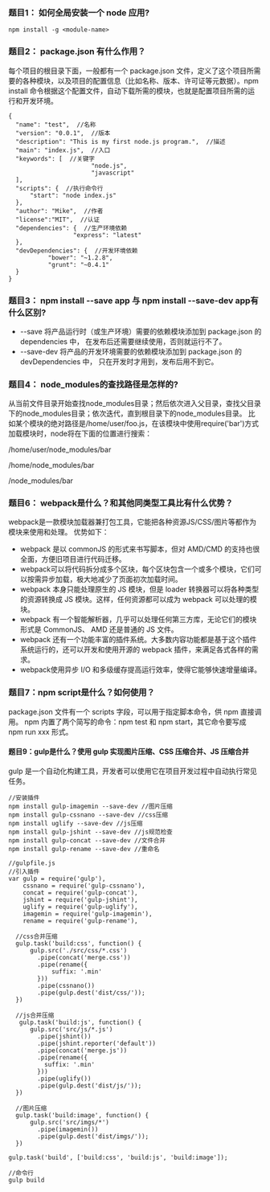 ### 题目1： 如何全局安装一个 node 应用?
`npm install -g <module-name>`

### 题目2： package.json 有什么作用？
每个项目的根目录下面，一般都有一个 package.json 文件，定义了这个项目所需要的各种模块，以及项目的配置信息（比如名称、版本、许可证等元数据）。npm install 命令根据这个配置文件，自动下载所需的模块，也就是配置项目所需的运行和开发环境。

```
{
  "name": "test",  //名称
  "version": "0.0.1",  //版本
  "description": "This is my first node.js program.",  //描述
  "main": "index.js",  //入口
  "keywords": [  //关键字
                       "node.js",
                       "javascript"
  ],
  "scripts": {  //执行命令行
	  "start": "node index.js"
  },
  "author": "Mike",  //作者
  "license":"MIT",  //认证
  "dependencies": {  //生产环境依赖
	              "express": "latest"
  },
  "devDependencies": {  //开发环境依赖
		   "bower": "~1.2.8",
		   "grunt": "~0.4.1"
  }
}
```
### 题目3： npm install --save app 与 npm install --save-dev app有什么区别?
- --save 将产品运行时（或生产环境）需要的依赖模块添加到 package.json 的 dependencies 中，
在发布后还需要继续使用，否则就运行不了。
- --save-dev 将产品的开发环境需要的依赖模块添加到 package.json 的 devDependencies 中，
只在开发时才用到，发布后用不到它。

### 题目4： node_modules的查找路径是怎样的?
从当前文件目录开始查找node_modules目录；然后依次进入父目录，查找父目录下的node_modules目录；依次迭代，直到根目录下的node_modules目录。
比如某个模块的绝对路径是/home/user/foo.js，在该模块中使用require('bar')方式加载模块时，node将在下面的位置进行搜索：

/home/user/node_modules/bar

/home/node_modules/bar

/node_modules/bar

### 题目6： webpack是什么？和其他同类型工具比有什么优势？
webpack是一款模块加载器兼打包工具，它能把各种资源JS/CSS/图片等都作为模块来使用和处理。
优势如下：

- webpack 是以 commonJS 的形式来书写脚本，但对 AMD/CMD 的支持也很全面，方便旧项目进行代码迁移。
- webpack可以将代码拆分成多个区块，每个区块包含一个或多个模块，它们可以按需异步加载，极大地减少了页面初次加载时间。
- webpack 本身只能处理原生的 JS 模块，但是 loader 转换器可以将各种类型的资源转换成 JS 模块。这样，任何资源都可以成为 webpack 可以处理的模块。
- webpack 有一个智能解析器，几乎可以处理任何第三方库，无论它们的模块形式是 CommonJS、 AMD 还是普通的 JS 文件。
- webpack 还有一个功能丰富的插件系统。大多数内容功能都是基于这个插件系统运行的，还可以开发和使用开源的 webpack 插件，来满足各式各样的需求。
- webpack使用异步 I/O 和多级缓存提高运行效率，使得它能够快速增量编译。

### 题目7：npm script是什么？如何使用？
package.json 文件有一个 scripts 字段，可以用于指定脚本命令，供 npm 直接调用。
npm 内置了两个简写的命令：npm test 和 npm start，其它命令要写成 npm run xxx 形式。

#### 题目9：gulp是什么？使用 gulp 实现图片压缩、CSS 压缩合并、JS 压缩合并
gulp 是一个自动化构建工具，开发者可以使用它在项目开发过程中自动执行常见任务。
```
//安装插件
npm install gulp-imagemin --save-dev //图片压缩
npm install gulp-cssnano --save-dev //css压缩
npm install uglify --save-dev //js压缩
npm install gulp-jshint --save-dev //js规范检查
npm install gulp-concat --save-dev //文件合并
npm install gulp-rename --save-dev //重命名

//gulpfile.js
//引入插件
var gulp = require('gulp'),
    cssnano = require('gulp-cssnano'),
    concat = require('gulp-concat'),
    jshint = require('gulp-jshint'),
    uglify = require('gulp-uglify'),
    imagemin = require('gulp-imagemin'),
    rename = require('gulp-rename'),
 
  //css合并压缩
  gulp.task('build:css', function() {
      gulp.src('./src/css/*.css')
        .pipe(concat('merge.css'))
        .pipe(rename({
            suffix: '.min'
        }))
        .pipe(cssnano())
        .pipe(gulp.dest('dist/css/'));
  })

  //js合并压缩
   gulp.task('build:js', function() {
      gulp.src('src/js/*.js')
        .pipe(jshint())
        .pipe(jshint.reporter('default'))
        .pipe(concat('merge.js'))
        .pipe(rename({
          suffix: '.min'
        }))
        .pipe(uglify())
        .pipe(gulp.dest('dist/js/'));
  })

  //图片压缩
  gulp.task('build:image', function() {
      gulp.src('src/imgs/*')
        .pipe(imagemin())
        .pipe(gulp.dest('dist/imgs/'));
  })

gulp.task('build', ['build:css', 'build:js', 'build:image']);

//命令行
gulp build
```